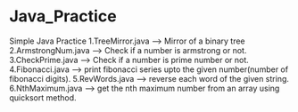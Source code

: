 # Java_Practice
Simple Java Practice
1.TreeMirror.java --> Mirror of a binary tree
2.ArmstrongNum.java --> Check if a number is armstrong or not.
3.CheckPrime.java --> Check if a number is prime number or not.
4.Fibonacci.java --> print fibonacci series upto the given number(number of fibonacci digits).
5.RevWords.java --> reverse each word of the given string.
6.NthMaximum.java --> get the nth maximum number from an array using quicksort method.
